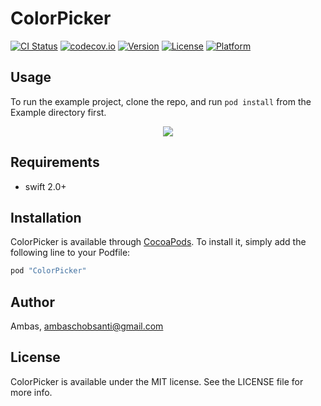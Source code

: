 # ColorPicker

[![CI Status](http://img.shields.io/travis/ambas/ColorPicker.svg?style=flat)](https://travis-ci.org/ambas/ColorPicker)
[![codecov.io](https://codecov.io/github/ambas/ColorPicker/coverage.svg?branch=master)](https://codecov.io/github/ambas/ColorPicker)
[![Version](https://img.shields.io/cocoapods/v/ColorPicker.svg?style=flat)](http://cocoapods.org/pods/ColorPicker)
[![License](https://img.shields.io/cocoapods/l/ColorPicker.svg?style=flat)](http://cocoapods.org/pods/ColorPicker)
[![Platform](https://img.shields.io/cocoapods/p/ColorPicker.svg?style=flat)](http://cocoapods.org/pods/ColorPicker)

## Usage

To run the example project, clone the repo, and run `pod install` from the Example directory first.

<p align="center"><img src="https://github.com/ambas/ColorPicker/blob/master/sample.gif"/></p>

## Requirements
- swift 2.0+

## Installation

ColorPicker is available through [CocoaPods](http://cocoapods.org). To install
it, simply add the following line to your Podfile:

```ruby
pod "ColorPicker"
```

## Author

Ambas, ambaschobsanti@gmail.com

## License

ColorPicker is available under the MIT license. See the LICENSE file for more info.

